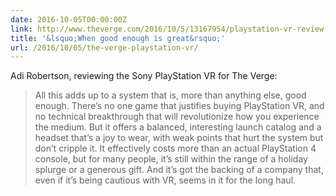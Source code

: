 ```yaml
---
date: 2016-10-05T00:00:00Z
link: http://www.theverge.com/2016/10/5/13167954/playstation-vr-review-ps4-psvr-virtual-reality-headset-controllers
title: '&lsquo;When good enough is great&rsquo;'
url: /2016/10/05/the-verge-playstation-vr/
---
```


Adi Robertson, reviewing the Sony PlayStation VR for The Verge: 

> All this adds up to a system that is, more than anything else, good enough. There’s no one game that justifies buying PlayStation VR, and no technical breakthrough that will revolutionize how you experience the medium. But it offers a balanced, interesting launch catalog and a headset that’s a joy to wear, with weak points that hurt the system but don’t cripple it. It effectively costs more than an actual PlayStation 4 console, but for many people, it’s still within the range of a holiday splurge or a generous gift. And it’s got the backing of a company that, even if it’s being cautious with VR, seems in it for the long haul.
